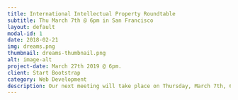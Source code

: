 ```yaml
---
title: International Intellectual Property Roundtable
subtitle: Thu March 7th @ 6pm in San Francisco
layout: default
modal-id: 1
date: 2018-02-21
img: dreams.png
thumbnail: dreams-thumbnail.png
alt: image-alt
project-date: March 27th 2019 @ 6pm.
client: Start Bootstrap
category: Web Development
description: Our next meeting will take place on Thursday, March 7th, 6pm, at Lyft's HQ in San Francisco. The address for this event is 185 Berry St #5000, San Francisco, CA 94107. The panel will consist of three international lawyers with a diverse set of experiences in the area of IP.
---
```

